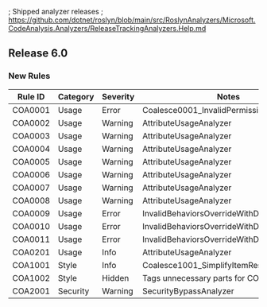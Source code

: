 ; Shipped analyzer releases
; https://github.com/dotnet/roslyn/blob/main/src/RoslynAnalyzers/Microsoft.CodeAnalysis.Analyzers/ReleaseTrackingAnalyzers.Help.md

## Release 6.0

### New Rules

Rule ID | Category | Severity | Notes
--------|----------|----------|-------
COA0001 | Usage | Error | Coalesce0001_InvalidPermissionLevel
COA0002 | Usage | Warning | AttributeUsageAnalyzer
COA0003 | Usage | Warning | AttributeUsageAnalyzer
COA0004 | Usage | Warning | AttributeUsageAnalyzer
COA0005 | Usage | Warning | AttributeUsageAnalyzer
COA0006 | Usage | Warning | AttributeUsageAnalyzer
COA0007 | Usage | Warning | AttributeUsageAnalyzer
COA0008 | Usage | Warning | AttributeUsageAnalyzer
COA0009 | Usage | Error | InvalidBehaviorsOverrideWithDenyAllAnalyzer
COA0010 | Usage | Error | InvalidBehaviorsOverrideWithDenyAllAnalyzer
COA0011 | Usage | Error | InvalidBehaviorsOverrideWithDenyAllAnalyzer
COA0201 | Usage | Info | AttributeUsageAnalyzer
COA1001 | Style | Info | Coalesce1001_SimplifyItemResult
COA1002 | Style | Hidden | Tags unnecessary parts for COA1001
COA2001 | Security | Warning | SecurityBypassAnalyzer